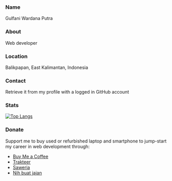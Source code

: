 <!--
**gulfaniputra/gulfaniputra** is a ✨ _special_ ✨ repository because its `README.md` (this file) appears on your GitHub profile.

Here are some ideas to get you started:

- 🔭 I’m currently working on ...
- 🌱 I’m currently learning ...
- 👯 I’m looking to collaborate on ...
- 🤔 I’m looking for help with ...
- 💬 Ask me about ...
- 📫 How to reach me: ...
- 😄 Pronouns: ...
- ⚡ Fun fact: ...
-->

### Name

Gulfani Wardana Putra

### About

Web developer

### Location

Balikpapan, East Kalimantan, Indonesia

### Contact

Retrieve it from my profile with a logged in GitHub account

### Stats

[![Top Langs](https://github-readme-stats.vercel.app/api/top-langs/?username=gulfaniputra)](https://github.com/anuraghazra/github-readme-stats)

### Donate

Support me to buy used or refurbished laptop and smartphone to jump-start my career in web development through:

- [Buy Me a Coffee](https://www.buymeacoffee.com/gulfaniputra)
- [Trakteer](https://trakteer.id/gulfaniputra/tip)
- [Saweria](https://saweria.co/gulfaniputra)
- [Nih buat jajan](https://www.nihbuatjajan.com/gulfaniputra)
